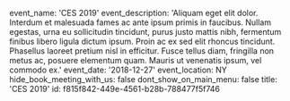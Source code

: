 event_name: 'CES 2019'
event_description: 'Aliquam eget elit dolor. Interdum et malesuada fames ac ante ipsum primis in faucibus. Nullam egestas, urna eu sollicitudin tincidunt, purus justo mattis nibh, fermentum finibus libero ligula dictum ipsum. Proin ac ex sed elit rhoncus tincidunt. Phasellus laoreet pretium nisl in efficitur. Fusce tellus diam, fringilla non metus ac, posuere elementum quam. Mauris ut venenatis ipsum, vel commodo ex.'
event_date: '2018-12-27'
event_location: NY
hide_book_meeting_with_us: false
dont_show_on_main_menu: false
title: 'CES 2019'
id: f815f842-449e-4561-b28b-788477f5f746

